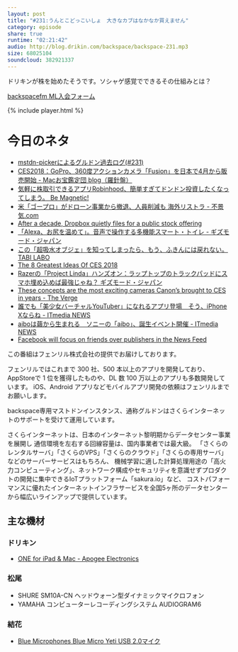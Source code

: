 ```yaml
---
layout: post
title: "#231:うんとこどっこいしょ　大きなカブはなかなか買えません"
category: episode
share: true
runtime: "02:21:42"
audio: http://blog.drikin.com/backspace/backspace-231.mp3
size: 68025104
soundcloud: 382921337
---
```


ドリキンが株を始めたそうです。ソシャゲ感覚でできるその仕組みとは？

[backspacefm ML入会フォーム](http://backspace.us11aclist-manage.com/subscribe?u=09c933bd3997c1d16dbed156a&id=84b6529b91)

{% include player.html %}

# 今日のネタ

* [mstdn-pickerによるグルドン過去ログ(#231)](https://rbtnn.github.io/mstdn-picker/?instance=mstdn.guru&since_id=99340486529667808&max_id=99341050077727949)
* [CES2018：GoPro、360度アクションカメラ「Fusion」を日本で4月から販売開始  - Macお宝鑑定団 blog（羅針盤）](http://www.macotakara.jp/blog/report/entry-34161.html)
* [気軽に株取引できるアプリRobinhood、簡単すぎてドンドン投資したくなってしまう。 Be Magnetic!](http://akane.website/2016/03/18/robinhood/)
* [米「ゴープロ」がドローン事業から撤退、人員削減も 海外リストラ - 不景気.com](http://www.fukeiki.com/2018/01/go-pro-quit-drone-karma.html)
* [After a decade, Dropbox quietly files for a public stock offering](https://www.engadget.com/2018/01/11/dropbox-quietly-files-public-stock-offering/)
* [「Alexa、お尻を温めて」。音声で操作する多機能スマート・トイレ - ギズモード・ジャパン](https://www.gizmodo.jp/2018/01/smart-toilet-with-alexa.html)
* [この「超吸水オブジェ」を知ってしまったら、もう、ふきんには戻れない。 TABI LABO](http://tabi-labo.com/280959/suuu)
* [The 8 Greatest Ideas Of CES 2018](https://www.fastcodesign.com/90156631/the-8-greatest-ideas-at-ces-2018?partner=feedburner&utm_source=feedburner&utm_medium=feed&utm_campaign=feedburner+fastcodesign&utm_content=feedburner)
* [Razerの「Project Linda」ハンズオン：ラップトップのトラックパッドにスマホ埋め込めば最強じゃね？ ギズモード・ジャパン](https://www.gizmodo.jp/2018/01/razer-project-linda-hands-on.html)
* [These concepts are the most exciting cameras Canon’s brought to CES in years - The Verge](https://www.theverge.com/circuitbreaker/2018/1/12/16881920/canon-concept-cameras-ces-2018)
* [誰でも「美少女バーチャルYouTuber」になれるアプリ登場　そう、iPhone Xならね - ITmedia NEWS](http://www.itmedia.co.jp/news/articles/1801/12/news074.html)
* [aiboは繭から生まれる　ソニーの「aibo」、誕生イベント開催 - ITmedia NEWS](http://www.itmedia.co.jp/news/articles/1801/11/news084.html)
* [Facebook will focus on friends over publishers in the News Feed](https://www.engadget.com/2018/01/11/facebook-news-feed-2018-revamp-friends-over-businesses/)

この番組はフェンリル株式会社の提供でお届けしております。

フェンリルではこれまで 300 社、500 本以上のアプリを開発しており、AppStoreで 1 位を獲得したものや、DL 数 100 万以上のアプリも多数開発しています。
iOS、Android アプリなどモバイルアプリ開発の依頼はフェンリルまでお願いします。

backspace専用マストドンインスタンス、通称グルドンはさくらインターネットのサポートを受けて運用しています。

さくらインターネットは、日本のインターネット黎明期からデータセンター事業を展開し
通信環境を左右する回線容量は、国内事業者では最大級。
「さくらのレンタルサーバ」「さくらのVPS」「さくらのクラウド」「さくらの専用サーバ」などのサーバーサービスはもちろん、
機械学習に適した計算処理用途の「高火力コンピューティング」、ネットワーク構成やセキュリティを意識せずプロダクトの開発に集中できるIoTプラットフォーム「sakura.io」など、
コストパフォーマンスに優れたインターネットインフラサービスを全国5ヶ所のデータセンターから幅広いラインアップで提供しています。

## 主な機材

### ドリキン

* [ONE for iPad & Mac - Apogee Electronics](http://amzn.to/2DJVyyj)

### 松尾

* SHURE  SM10A-CN ヘッドウォーン型ダイナミックマイクロフォン
* YAMAHA コンピューターレコーディングシステム AUDIOGRAM6

### 結花

* [Blue Microphones Blue Micro Yeti USB 2.0マイク](http://www.bluedesigns.jp/products/yeti/)
